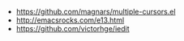 - https://github.com/magnars/multiple-cursors.el
- http://emacsrocks.com/e13.html
- https://github.com/victorhge/iedit